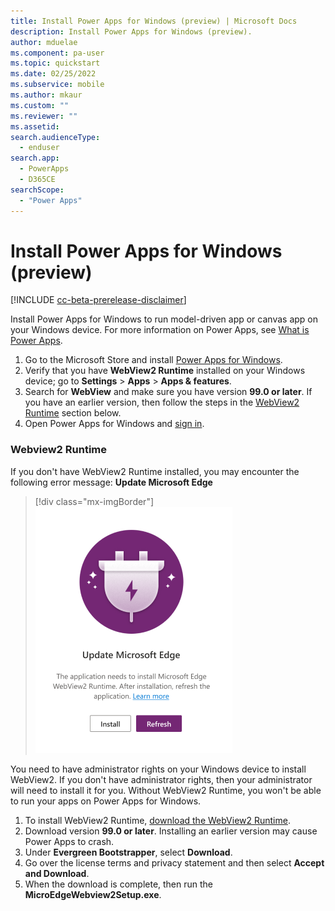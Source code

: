 ```yaml
---
title: Install Power Apps for Windows (preview) | Microsoft Docs
description: Install Power Apps for Windows (preview).
author: mduelae
ms.component: pa-user
ms.topic: quickstart
ms.date: 02/25/2022
ms.subservice: mobile
ms.author: mkaur
ms.custom: ""
ms.reviewer: ""
ms.assetid: 
search.audienceType: 
  - enduser
search.app: 
  - PowerApps
  - D365CE
searchScope:
  - "Power Apps"
---
```


# Install Power Apps for Windows (preview) 

[!INCLUDE [cc-beta-prerelease-disclaimer](../includes/cc-beta-prerelease-disclaimer.md)]

Install Power Apps for Windows to run model-driven app or canvas app on your Windows device. For more information on Power Apps, see [What is Power Apps](/powerapps/powerapps-overview).

1. Go to the Microsoft Store and install [Power Apps for Windows](https://www.microsoft.com/store/apps/9MVC8P1Q3B29).
2. Verify that you have **WebView2 Runtime** installed on your Windows device; go to **Settings** > **Apps** > **Apps & features**.
3. Search for **WebView** and make sure you have version **99.0 or later**. If you have an earlier version, then follow the steps in the [WebView2 Runtime](windows-app-install.md#webview2-runtime) section below.
4. Open Power Apps for Windows and [sign in](windows-app-use.md). 

### Webview2 Runtime

If you don't have WebView2 Runtime installed, you may encounter the following error message: **Update Microsoft Edge**

> [!div class="mx-imgBorder"]
> ![WebView2 Runtime errow.](media/webview2.png "WebView2")

You need to have administrator rights on your Windows device to install WebView2. If you don't have administrator rights, then your administrator will need to install it for you. Without WebView2 Runtime, you won't be able to run your apps on Power Apps for Windows.

1. To install WebView2 Runtime, [download the WebView2 Runtime](https://developer.microsoft.com/microsoft-edge/webview2/#download-section).
2. Download version **99.0 or later**. Installing an earlier version may cause Power Apps to crash.
3. Under **Evergreen Bootstrapper**, select **Download**.
4. Go over the license terms and privacy statement and then select **Accept and Download**.
5. When the download is complete, then run the **MicroEdgeWebview2Setup.exe**.

